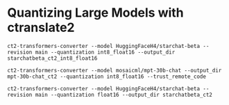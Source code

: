 # Quantizing Large Models with ctranslate2

`ct2-transformers-converter --model HuggingFaceH4/starchat-beta --revision main --quantization int8_float16 --output_dir starchatbeta_ct2_int8_float16`

`ct2-transformers-converter --model mosaicml/mpt-30b-chat --output_dir mpt-30b-chat_ct2 --quantization int8_float16 --trust_remote_code`

`ct2-transformers-converter --model HuggingFaceH4/starchat-beta --revision main --quantization float16 --output_dir starchatbeta_ct2`

